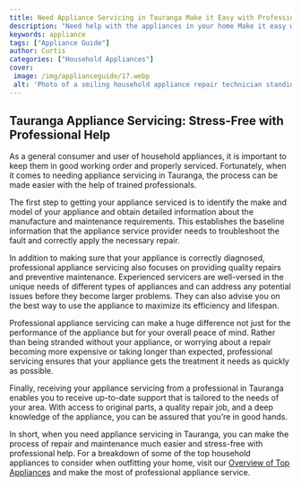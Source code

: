 ```yaml
---
title: Need Appliance Servicing in Tauranga Make it Easy with Professional Help
description: "Need help with the appliances in your home Make it easy with professional appliance servicing in Tauranga Find out how to get the help you need right here"
keywords: appliance
tags: ["Appliance Guide"]
author: Curtis
categories: ["Household Appliances"]
cover: 
 image: /img/applianceguide/17.webp
 alt: 'Photo of a smiling household appliance repair technician standing in front of a customers home in Tauranga New Zealand Specializing in appliance servicing tauranga'
---
```

## Tauranga Appliance Servicing: Stress-Free with Professional Help
As a general consumer and user of household appliances, it is important to keep them in good working order and properly serviced. Fortunately, when it comes to needing appliance servicing in Tauranga, the process can be made easier with the help of trained professionals.

The first step to getting your appliance serviced is to identify the make and model of your appliance and obtain detailed information about the manufacture and maintenance requirements. This establishes the baseline information that the appliance service provider needs to troubleshoot the fault and correctly apply the necessary repair. 

In addition to making sure that your appliance is correctly diagnosed, professional appliance servicing also focuses on providing quality repairs and preventive maintenance. Experienced servicers are well-versed in the unique needs of different types of appliances and can address any potential issues before they become larger problems. They can also advise you on the best way to use the appliance to maximize its efficiency and lifespan. 

Professional appliance servicing can make a huge difference not just for the performance of the appliance but for your overall peace of mind. Rather than being stranded without your appliance, or worrying about a repair becoming more expensive or taking longer than expected, professional servicing ensures that your appliance gets the treatment it needs as quickly as possible.

Finally, receiving your appliance servicing from a professional in Tauranga enables you to receive up-to-date support that is tailored to the needs of your area. With access to original parts, a quality repair job, and a deep knowledge of the appliance, you can be assured that you’re in good hands.

In short, when you need appliance servicing in Tauranga, you can make the process of repair and maintenance much easier and stress-free with professional help. For a breakdown of some of the top household appliances to consider when outfitting your home, visit our [Overview of Top Appliances](./pages/appliance-overview) and make the most of professional appliance service.
